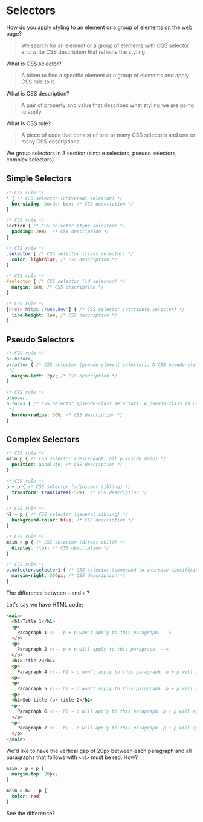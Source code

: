 # Selectors

How do you apply styling to an element or a group of elements on the web page?
> We search for an element or a group of elements with CSS selector and write CSS description that reflects the styling.

What is CSS selector?
> A token to find a specific element or a group of elements and apply CSS rule to it.

What is CSS description?
> A pair of property and value that describes what styling we are going to apply.

What is CSS rule?
> A piece of code that consist of one or many CSS selectors and one or many CSS descriptions.

We group selectors in 3 section (simple selectors, pseudo selectors, complex selectors). 

## Simple Selectors

```css
/* CSS rule */
* { /* CSS selector (universal selector) */
  box-sizing: border-box; /* CSS description */
}

/* CSS rule */
section { /* CSS selector (type selector) */
  padding: 2em;  /* CSS description */
}

/* CSS rule */
.selector { /* CSS selector (class selector) */
  color: lightblue; /* CSS description */
}

/* CSS rule */
#selector { /* CSS selector (id selector) */
  margin: 1em; /* CSS description */
}

/* CSS rule */
[href='https://web.dev'] { /* CSS selector (attribute selector) */
  line-height: 1em; /* CSS description */
}
```

## Pseudo Selectors
```css
/* CSS rule */
p::before,
p::after { /* CSS selector (pseudo-element selector). A CSS pseudo-element is used to style specified parts of an element.
 */
  margin-left: 2px; /* CSS description */
}

/* CSS rule */
p:hover,
p:focus { /* CSS selector (pseudo-class selector). A pseudo-class is used to define a special state of an element.
 */
  border-radius: 50%; /* CSS description */
}
```

## Complex Selectors
```css
/* CSS rule */
main p { /* CSS selector (descendant, all p inside main) */
  position: absolute; /* CSS description */
}

/* CSS rule */
p + p { /* CSS selector (adjuscent sibling) */
  transform: translateX(-50%); /* CSS description */
}

/* CSS rule */
h2 ~ p { /* CSS selector (general sibling) */
  background-color: blue; /* CSS description */
}

/* CSS rule */
main > p { /* CSS selector (direct child) */
  display: flex; /* CSS description */
}

/* CSS rule */
p.selector.selector1 { /* CSS selector (compound to increase specificity) */
  margin-right: 300px; /* CSS description */
}
```

The difference between `~` and `+` ?

Let's say we have HTML code:

```html
<main>
  <h1>Title 1</h1>
  <p>
    Paragraph 1 <!-- p + p won't apply to this paragraph. -->
  </p>
  <p>
    Paragraph 2 <!-- p + p will apply to this paragraph. -->
  </p>
  <h1>Title 2</h1>
  <p>
    Paragraph 4 <!-- h2 ~ p won't apply to this paragraph. p + p will apply to this paragraph. -->
  <p>
  <p>
    Paragraph 5 <!-- h2 ~ p won't apply to this paragraph. p + p will apply to this paragraph. -->
  <p> 
  <h2>Sub title for title 2</h2>
  <p>
    Paragraph 6 <!-- h2 ~ p will apply to this paragraph. p + p will apply to this paragraph. -->
  </p>
  <p>
    Paragraph 7 <!-- h2 ~ p will apply to this paragraph. p + p will apply to this paragraph. -->
  </p>
</main>
```

We'd like to have the vertical gap of 20px between each paragraph and all paragraphs that follows with `<h2>` must be red. How?

```css
main > p + p {
  margin-top: 20px;
} 

main > h2 ~ p {
  color: red;
}
```
See the difference?

